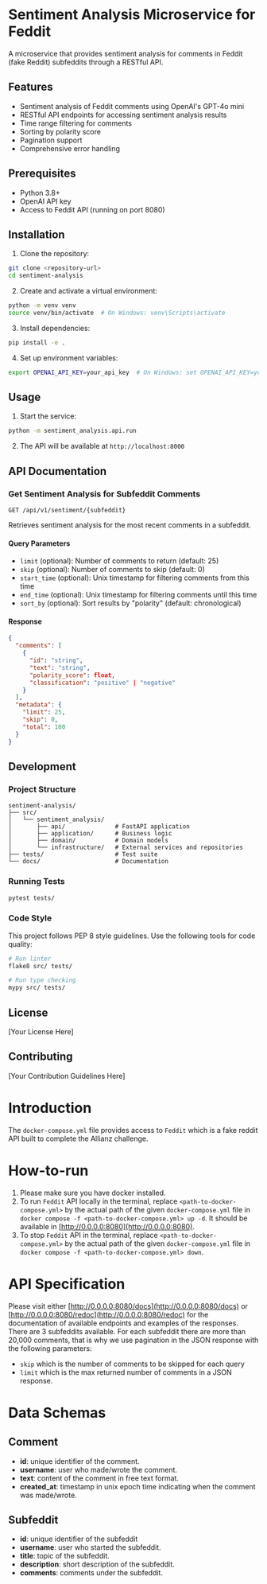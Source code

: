 # Sentiment Analysis Microservice for Feddit

A microservice that provides sentiment analysis for comments in Feddit (fake Reddit) subfeddits through a RESTful API.

## Features

- Sentiment analysis of Feddit comments using OpenAI's GPT-4o mini
- RESTful API endpoints for accessing sentiment analysis results
- Time range filtering for comments
- Sorting by polarity score
- Pagination support
- Comprehensive error handling

## Prerequisites

- Python 3.8+
- OpenAI API key
- Access to Feddit API (running on port 8080)

## Installation

1. Clone the repository:
```bash
git clone <repository-url>
cd sentiment-analysis
```

2. Create and activate a virtual environment:
```bash
python -m venv venv
source venv/bin/activate  # On Windows: venv\Scripts\activate
```

3. Install dependencies:
```bash
pip install -e .
```

4. Set up environment variables:
```bash
export OPENAI_API_KEY=your_api_key  # On Windows: set OPENAI_API_KEY=your_api_key
```

## Usage

1. Start the service:
```bash
python -m sentiment_analysis.api.run
```

2. The API will be available at `http://localhost:8000`

## API Documentation

### Get Sentiment Analysis for Subfeddit Comments

```
GET /api/v1/sentiment/{subfeddit}
```

Retrieves sentiment analysis for the most recent comments in a subfeddit.

#### Query Parameters

- `limit` (optional): Number of comments to return (default: 25)
- `skip` (optional): Number of comments to skip (default: 0)
- `start_time` (optional): Unix timestamp for filtering comments from this time
- `end_time` (optional): Unix timestamp for filtering comments until this time
- `sort_by` (optional): Sort results by "polarity" (default: chronological)

#### Response

```json
{
  "comments": [
    {
      "id": "string",
      "text": "string",
      "polarity_score": float,
      "classification": "positive" | "negative"
    }
  ],
  "metadata": {
    "limit": 25,
    "skip": 0,
    "total": 100
  }
}
```

## Development

### Project Structure

```
sentiment-analysis/
├── src/
│   └── sentiment_analysis/
│       ├── api/              # FastAPI application
│       ├── application/      # Business logic
│       ├── domain/           # Domain models
│       └── infrastructure/   # External services and repositories
├── tests/                    # Test suite
└── docs/                     # Documentation
```

### Running Tests

```bash
pytest tests/
```

### Code Style

This project follows PEP 8 style guidelines. Use the following tools for code quality:

```bash
# Run linter
flake8 src/ tests/

# Run type checking
mypy src/ tests/
```

## License

[Your License Here]

## Contributing

[Your Contribution Guidelines Here]

# Introduction
The `docker-compose.yml` file provides access to `Feddit` which is a fake reddit API built to complete the Allianz challenge. 

# How-to-run
1. Please make sure you have docker installed.
2. To run `Feddit` API locally in the terminal, replace `<path-to-docker-compose.yml>` by the actual path of the given `docker-compose.yml` file in `docker compose -f <path-to-docker-compose.yml> up -d`. It should be available in [http://0.0.0.0:8080](http://0.0.0.0:8080). 
3. To stop `Feddit` API in the terminal,  replace `<path-to-docker-compose.yml>` by the actual path of the given `docker-compose.yml` file in `docker compose -f <path-to-docker-compose.yml> down`.

# API Specification
Please visit either [http://0.0.0.0:8080/docs](http://0.0.0.0:8080/docs) or [http://0.0.0.0:8080/redoc](http://0.0.0.0:8080/redoc) for the documentation of available endpoints and examples of the responses.
There are 3 subfeddits available. For each subfeddit there are more than 20,000 comments, that is why we use pagination in the JSON response with the following parameters:

+ `skip` which is the number of comments to be skipped for each query
+ `limit` which is the max returned number of comments in a JSON response.

# Data Schemas
## Comment

+ **id**: unique identifier of the comment.
+ **username**: user who made/wrote the comment.
+ **text**: content of the comment in free text format.
+ **created_at**: timestamp in unix epoch time indicating when the comment was made/wrote.

## Subfeddit
+ **id**: unique identifier of the subfeddit
+ **username**: user who started the subfeddit.
+ **title**: topic of the subfeddit.
+ **description**: short description of the subfeddit.
+ **comments**: comments under the subfeddit.

